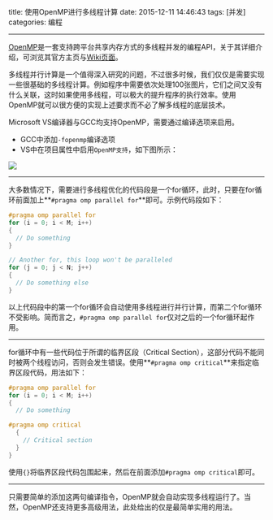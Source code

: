 title: 使用OpenMP进行多线程计算
date: 2015-12-11 14:46:43
tags: [并发]
categories: 编程

---

[OpenMP](http://openmp.org/)是一套支持跨平台共享内存方式的多线程并发的编程API，关于其详细介绍，可浏览其官方主页与[Wiki页面](https://zh.wikipedia.org/wiki/OpenMP)。

多线程并行计算是一个值得深入研究的问题，不过很多时候，我们仅仅是需要实现一些很基础的多线程计算。例如程序中需要依次处理100张图片，它们之间又没有什么关联，这时如果使用多线程，可以极大的提升程序的执行效率。使用OpenMP就可以很方便的实现上述要求而不必了解多线程的底层技术。

<!--more-->

Microsoft VS编译器与GCC均支持OpenMP，需要通过编译选项来启用。
- GCC中添加`-fopenmp`编译选项
- VS中在项目属性中启用`OpenMP支持`，如下图所示：

![](http://7xnwyt.com1.z0.glb.clouddn.com/C20151211153251.png)

----------

大多数情况下，需要进行多线程优化的代码段是一个for循环，此时，只要在for循环前面加上**`#pragma omp parallel for`**即可。示例代码段如下：
```C
#pragma omp parallel for
for (i = 0; i < M; i++)
{
  // Do something
}

// Another for, this loop won't be paralleled
for (j = 0; j < N; j++)
{
  // Do something else
}
```
以上代码段中的第一个for循环会自动使用多线程进行并行计算，而第二个for循环不受影响。简而言之，`#pragma omp parallel for`仅对之后的一个for循环起作用。

----------

for循环中有一些代码位于所谓的临界区段（Critical Section），这部分代码不能同时被两个线程访问，否则会发生错误。使用**`#pragma omp critical`**来指定临界区段代码，用法如下：
```C
#pragma omp parallel for
for (i = 0; i < M; i++)
{
  // Do something

#pragma omp critical
  {
    // Critical section
  }
}
```
使用`{}`将临界区段代码包围起来，然后在前面添加`#pragma omp critical`即可。

----------

只需要简单的添加这两句编译指令，OpenMP就会自动实现多线程运行了。当然，OpenMP还支持更多高级用法，此处给出的仅是最简单实用的用法。
